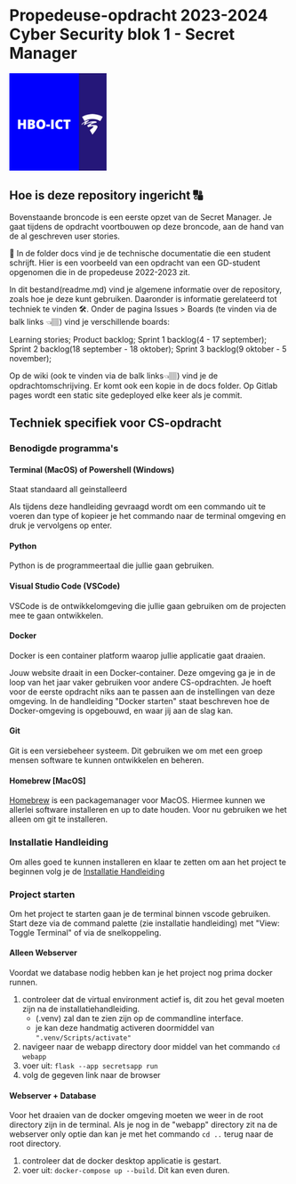 # Propedeuse-opdracht 2023-2024 Cyber Security blok 1 - Secret Manager

<img src="hbo-ict-logo.png" width="175" height="175" alt="HBO-ICT-LOGO">

## Hoe is deze repository ingericht 🔠

Bovenstaande broncode is een eerste opzet van de Secret Manager. Je gaat tijdens de opdracht voortbouwen op deze broncode, aan de hand van de al geschreven user stories.


📄 In de folder docs vind je de technische documentatie die een student schrijft. Hier is een voorbeeld van een opdracht van een GD-student opgenomen die in de propedeuse 2022-2023 zit.


In dit bestand(readme.md) vind je algemene informatie over de repository, zoals hoe je deze kunt gebruiken. Daaronder is informatie gerelateerd tot techniek te vinden 🛠.
Onder de pagina Issues > Boards (te vinden via de balk links 👈🏽) vind je verschillende boards:

Learning stories;
Product backlog;
Sprint 1 backlog(4 - 17 september);
Sprint 2 backlog(18 september - 18 oktober);
Sprint 3 backlog(9 oktober - 5 november);


Op de wiki (ook te vinden via de balk links👈🏽) vind je de opdrachtomschrijving. Er komt ook een kopie in de docs folder.
Op Gitlab pages wordt een static site gedeployed elke keer als je commit.

## Techniek specifiek voor CS-opdracht

### Benodigde programma's

#### Terminal (MacOS) of Powershell (Windows)

Staat standaard all geinstalleerd

Als tijdens deze handleiding gevraagd wordt om een commando uit te voeren dan type of kopieer je het commando naar de terminal omgeving en druk je vervolgens op enter.

#### Python

Python is de programmeertaal die jullie gaan gebruiken.

#### Visual Studio Code (VSCode)

VSCode is de ontwikkelomgeving die jullie gaan gebruiken om de projecten mee te gaan ontwikkelen.

#### Docker

Docker is een container platform waarop jullie applicatie gaat draaien.

Jouw website draait in een Docker-container. Deze omgeving ga je in de loop van het jaar vaker gebruiken voor andere CS-opdrachten. Je hoeft voor de eerste opdracht niks aan te passen aan de instellingen van deze omgeving. In de handleiding "Docker starten" staat beschreven hoe de Docker-omgeving is opgebouwd, en waar jij aan de slag kan. 

#### Git

Git is een versiebeheer systeem. Dit gebruiken we om met een groep mensen software te kunnen ontwikkelen en beheren.

#### Homebrew [MacOS]

[Homebrew](https://brew.sh/) is een packagemanager voor MacOS. Hiermee kunnen we allerlei software installeren en up to date houden. Voor nu gebruiken we het alleen om git te installeren.

### Installatie Handleiding

Om alles goed te kunnen installeren en klaar te zetten om aan het project te beginnen volg je de [Installatie Handleiding](docs/getting-started/installation.md)

### Project starten

Om het project te starten gaan je de terminal binnen vscode gebruiken. Start deze via de command palette (zie installatie handleiding) met "View: Toggle Terminal" of via de snelkoppeling.

#### Alleen Webserver

Voordat we database nodig hebben kan je het project nog prima docker runnen.
1. controleer dat de virtual environment actief is, dit zou het geval moeten zijn na de installatiehandleiding.
    - (.venv) zal dan te zien zijn op de commandline interface.
    - je kan deze handmatig activeren doormiddel van `".venv/Scripts/activate"`
2. navigeer naar de webapp directory door middel van het commando `cd webapp`
3. voer uit: `flask --app secretsapp run`
4. volg de gegeven link naar de browser

#### Webserver + Database

Voor het draaien van de docker omgeving moeten we weer in de root directory zijn in de terminal. Als je nog in de "webapp" directory zit na de webserver only optie dan kan je met het commando `cd ..` terug naar de root directory.
1. controleer dat de docker desktop applicatie is gestart.
2. voer uit: `docker-compose up --build`. Dit kan even duren.
